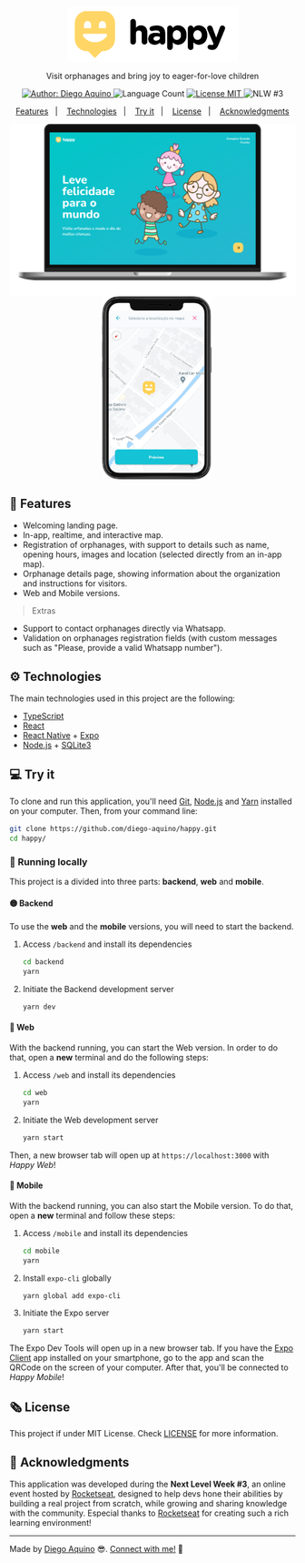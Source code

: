 <p align="center">
  <img src="./.github/logo.svg" alt="Happy" width="300">
</p>
<p align="center">
  Visit orphanages and bring joy to eager-for-love children
</p>

<p align="center">
    <a href="https://github.com/diego-aquino">
        <img alt="Author: Diego Aquino" src="https://img.shields.io/badge/author-Diego%20Aquino-FFD666">
    </a>
    <img alt="Language Count" src="https://img.shields.io/github/languages/count/diego-aquino/proffy.svg?color=FFD666">
    <a href="./LICENSE">
        <img alt="License MIT" src="https://img.shields.io/badge/license-MIT-FFD666">
    </a>
    <img alt="NLW #3" src="https://img.shields.io/badge/-NLW%20%233-FFD666">
</p>

<p align="center">
    <a href="#rocket-features">Features</a>&nbsp;&nbsp;&nbsp;|&nbsp;&nbsp;&nbsp;
    <a href="#gear-technologies">Technologies</a>&nbsp;&nbsp;&nbsp;|&nbsp;&nbsp;&nbsp;
    <a href="#computer-try-it">Try it</a>&nbsp;&nbsp;&nbsp;|&nbsp;&nbsp;&nbsp;
    <a href="#newspaper_roll-license">License</a>&nbsp;&nbsp;&nbsp;|&nbsp;&nbsp;&nbsp;
    <a href="#handshake-acknowledgments">Acknowledgments</a>
</p>

<p align="center">
<img alt="Happy on Desktop" src="./.github/desktop.png" width="600" align="top">
&nbsp;&nbsp;&nbsp;
<img alt="Happy on Mobile" src="./.github/mobile.png" width="193" align="center">
</p>

## :rocket: Features

- Welcoming landing page.
- In-app, realtime, and interactive map.
- Registration of orphanages, with support to details such as name, opening hours, images and location (selected directly from an in-app map).
- Orphanage details page, showing information about the organization and instructions for visitors.
- Web and Mobile versions.

> Extras
  - Support to contact orphanages directly via Whatsapp.
  - Validation on orphanages registration fields (with custom messages such as "Please, provide a valid Whatsapp number").

## :gear: Technologies

The main technologies used in this project are the following:

- [TypeScript](https://www.typescriptlang.org/)
- [React](https://reactjs.org/)
- [React Native](https://reactnative.dev/) + [Expo](https://expo.io/)
- [Node.js](https://nodejs.org/en/) + [SQLite3](https://www.npmjs.com/package/sqlite3)

## :computer: Try it

To clone and run this application, you'll need [Git](https://git-scm.com/), [Node.js](https://nodejs.org/en/) and [Yarn](https://yarnpkg.com/) installed on your computer. Then, from your command line:
```bash
git clone https://github.com/diego-aquino/happy.git
cd happy/
```

### :wrench: Running locally
This project is a divided into three parts: **backend**, **web** and **mobile**.

#### :yellow_circle: Backend

To use the **web** and the **mobile** versions, you will need to start the backend.

1. Access `/backend` and install its dependencies
    ```bash
    cd backend
    yarn
    ```

2. Initiate the Backend development server
    ```bash
    yarn dev
    ```

#### :large_blue_circle: Web

With the backend running, you can start the Web version. In order to do that, open a **new** terminal and do the following steps:

1. Access `/web` and install its dependencies
    ```bash
    cd web
    yarn
    ```

2. Initiate the Web development server
    ```bash
    yarn start
    ```

Then, a new browser tab will open up at `https://localhost:3000` with *Happy Web*!

#### :red_circle: Mobile

With the backend running, you can also start the Mobile version. To do that, open a **new** terminal and follow these steps:

1. Access `/mobile` and install its dependencies
    ```bash
    cd mobile
    yarn
    ```
2. Install `expo-cli` globally
    ```bash
    yarn global add expo-cli
    ```
3. Initiate the Expo server
    ```bash
    yarn start
    ```
The Expo Dev Tools will open up in a new browser tab. If you have the [Expo Client](https://expo.io/tools#client) app installed on your smartphone, go to the app and scan the QRCode on the screen of your computer. After that, you'll be connected to *Happy Mobile*!

## :newspaper_roll: License

This project if under MIT License. Check [LICENSE](./LICENSE) for more information.

## :handshake: Acknowledgments

This application was developed during the **Next Level Week #3**, an online event hosted by [Rocketseat](https://rocketseat.com.br/), designed to help devs hone their abilities by building a real project from scratch, while growing and sharing knowledge with the community.
Especial thanks to [Rocketseat](https://rocketseat.com.br/) for creating such a rich learning environment!

---

Made by [Diego Aquino](https://github.com/diego-aquino/) :sunglasses:. [Connect with me!](https://www.linkedin.com/in/diego-aquino) :wave:
